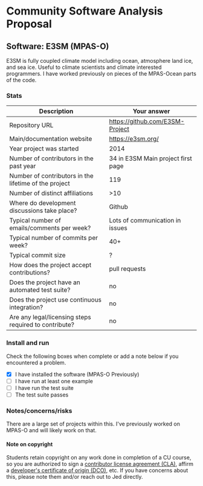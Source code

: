# Community Software Analysis Proposal

## Software: E3SM (MPAS-O)

E3SM is fully coupled climate model including ocean, atmosphere land ice, and sea ice. Useful to climate scientists and climate interested programmers. I have worked previously on pieces of the MPAS-Ocean parts of the code.

### Stats

| Description | Your answer |
|---------|-----------|
| Repository URL |  https://github.com/E3SM-Project  |
| Main/documentation website | https://e3sm.org/   |
| Year project was started | 2014  |
| Number of contributors in the past year | 34 in E3SM Main project first page |
| Number of contributors in the lifetime of the project | 119  |
| Number of distinct affiliations | >10 |
| Where do development discussions take place? | Github |
| Typical number of emails/comments per week? | Lots of communication in issues  |
| Typical number of commits per week? | 40+ |
| Typical commit size | ? |
| How does the project accept contributions? | pull requests   |
| Does the project have an automated test suite? | no |
| Does the project use continuous integration? | no |
| Are any legal/licensing steps required to contribute? | no |

### Install and run

Check the following boxes when complete or add a note below if you
encountered a problem.
- [x] I have installed the software (MPAS-O Previously)
- [ ] I have run at least one example
- [ ] I have run the test suite
- [ ] The test suite passes

### Notes/concerns/risks

There are a large set of projects within this. I've previously worked on MPAS-O and will likely work on that.

#### Note on copyright
Students retain copyright on any work done in completion of a CU
course, so you are authorized to sign a [contributor license
agreement (CLA)](https://en.wikipedia.org/wiki/Contributor_License_Agreement),
affirm a [developer's certificate of
origin (DCO)](https://en.wikipedia.org/wiki/Developer_Certificate_of_Origin),
etc.  If you have concerns about this, please note them and/or reach
out to Jed directly.

